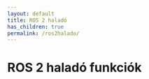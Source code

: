 ```yaml
---
layout: default
title: ROS 2 haladó
has_children: true
permalink: /ros2halado/
---
```


# ROS 2 haladó funkciók

